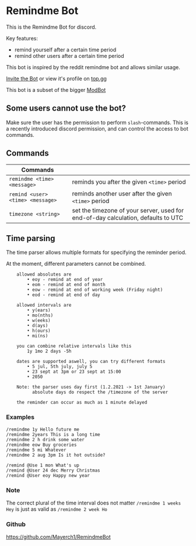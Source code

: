 # Remindme Bot

This is the Remindme Bot for discord.


Key features:
* remind yourself after a certain time period
* remind other users after a certain time period

This bot is inspired by the reddit remindme bot and allows similar usage.

[Invite the Bot](https://discord.com/api/oauth2/authorize?client_id=831142367397412874&permissions=68608&scope=bot%20applications.commands) or view it's profile on [top.gg](https://top.gg/bot/831142367397412874)


This bot is a subset of the bigger [ModBot](https://top.gg/bot/602236567574020133)

## Some users cannot use the bot?

Make sure the user has the permission to perform `slash`-commands.
This is a recently introduced discord permission, and can control the access to bot commands.




## Commands

|Commands||
|---|---|
|```remindme <time> <message>```  | reminds you after the given `<time>` period| 
|```remind <user> <time> <message>``` | reminds another user after the given `<time>` period|
|```timezone <string>``` | set the timezone of your server, used for end-of-day calculation, defaults to UTC|




## Time parsing

The time parser allows multiple formats for specifying the reminder period.

At the moment, different parameters cannot be combined.

```
	allowed absolutes are
		• eoy - remind at end of year
		• eom - remind at end of month
		• eow - remind at end of working week (Friday night)
		• eod - remind at end of day
	
	allowed intervals are
		• y(ears)
		• mo(nths)
		• w(eeks)
		• d(ays)
		• h(ours)
		• mi(ns)
	
	you can combine relative intervals like this
		1y 1mo 2 days -5h
	
	dates are supported aswell, you can try different formats
		• 5 jul, 5th july, july 5
		• 23 sept at 3pm or 23 sept at 15:00
		• 2050

	Note: the parser uses day first (1.2.2021 -> 1st January)
	      absolute days do respect the /timezone of the server

	the reminder can occur as much as 1 minute delayed
```


### Examples

```
/remindme 1y Hello future me
/remindme 2years This is a long time
/remindme 2 h drink some water
/remindme eow Buy groceries
/remindme 5 mi Whatever
/remindme 2 aug 3pm Is it hot outside?

/remind @Use 1 mon What's up
/remind @User 24 dec Merry Christmas
/remind @User eoy Happy new year
```

### Note
The correct plural of the time interval does not matter
`/remindme 1 weeks Hey` is just as valid as `/remindme 2 week Ho`


### Github
https://github.com/Mayerch1/RemindmeBot
